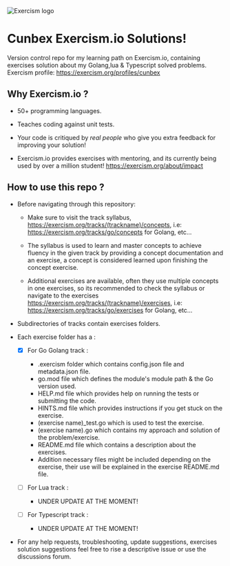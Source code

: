 <picture>
  <img alt="Exercism logo" src="https://upload.wikimedia.org/wikipedia/commons/thumb/c/c1/Exercism-logo.svg/2560px-Exercism-logo.svg.png">
</picture>

# Cunbex Exercism.io Solutions!

Version control repo for my learning path on Exercism.io, containing exercises solution about my Golang,lua & Typescript solved problems.
Exercism profile: https://exercism.org/profiles/cunbex

## Why Exercism.io ?

- 50+ programming languages.

- Teaches coding against unit tests.

- Your code is critiqued by _real people_ who give you extra feedback for improving your solution!

- Exercism.io provides exercises with mentoring, and its currently being used by over a million student! https://exercism.org/about/impact

## How to use this repo ?

- Before navigating through this repository:

  - Make sure to visit the track syllabus, https://exercism.org/tracks/(trackname)/concepts, i.e:
    https://exercism.org/tracks/go/concepts for Golang, etc...

  - The syllabus is used to learn and master concepts to achieve fluency in the given track by providing a concept documentation and an exercise, a concept is considered learned upon finishing the concept exercise.

  - Additional exercises are available, often they use multiple concepts in one exercises, so its recommended to check the syllabus or navigate to the exercises
    https://exercism.org/tracks/(trackname)/exercises, i.e:<br />
    https://exercism.org/tracks/go/exercises for Golang, etc...

- Subdirectories of tracks contain exercises folders.

- Each exercise folder has a :

  - [x] For Go Golang track :

    - .exercism folder which contains config.json file and metadata.json file.
    - go.mod file which defines the module's module path & the Go version used.
    - HELP.md file which provides help on running the tests or submitting the code.
    - HINTS.md file which provides instructions if you get stuck on the exercise.
    - \(exercise name)\_test.go which is used to test the exercise.
    - \(exercise name).go which contains my approach and solution of the problem/exercise.
    - README.md file which contains a description about the exercises.
    - Addition necessary files might be included depending on the exercise, their use will be explained in the exercise README.md file.

  - [ ] For Lua track :
    - UNDER UPDATE AT THE MOMENT!
  - [ ] For Typescript track :
    - UNDER UPDATE AT THE MOMENT!

- For any help requests, troubleshooting, update suggestions, exercises solution suggestions feel free to rise a descriptive issue or use the discussions forum.
